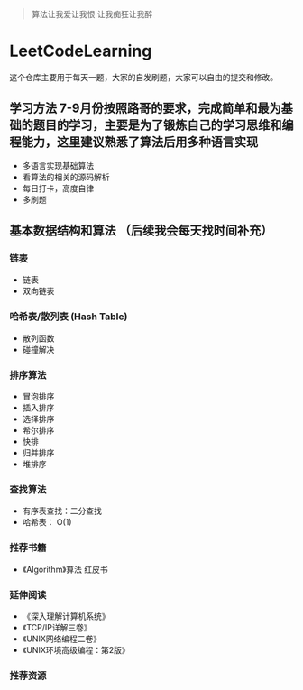 >算法让我爱让我恨 让我痴狂让我醉

# LeetCodeLearning
这个仓库主要用于每天一题，大家的自发刷题，大家可以自由的提交和修改。


## 学习方法 7-9月份按照路哥的要求，完成简单和最为基础的题目的学习，主要是为了锻炼自己的学习思维和编程能力，这里建议熟悉了算法后用多种语言实现
* 多语言实现基础算法
* 看算法的相关的源码解析
* 每日打卡，高度自律
* 多刷题

## 基本数据结构和算法 （后续我会每天找时间补充）
### 链表

* 链表
* 双向链表
 
### 哈希表/散列表 (Hash Table)

* 散列函数
* 碰撞解决

### 排序算法

* 冒泡排序
* 插入排序    
* 选择排序    
* 希尔排序
* 快排   
* 归并排序  
* 堆排序

### 查找算法  
* 有序表查找：二分查找  
* 哈希表：  O(1)



### 推荐书籍
* 《Algorithm》算法 红皮书  

### 延伸阅读 
   
* 《深入理解计算机系统》    
* 《TCP/IP详解三卷》    
* 《UNIX网络编程二卷》  
* 《UNIX环境高级编程：第2版》  

### 推荐资源

